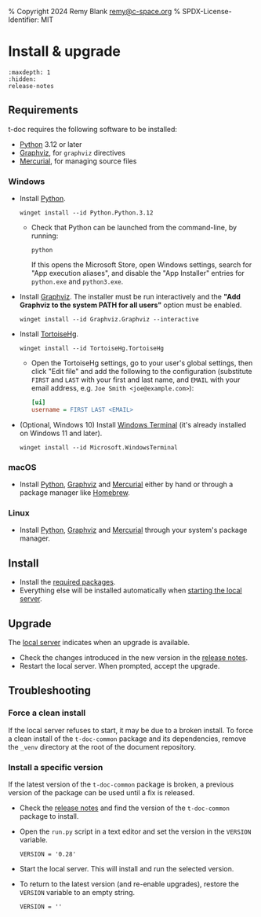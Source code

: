 % Copyright 2024 Remy Blank <remy@c-space.org>
% SPDX-License-Identifier: MIT

# Install & upgrade

```{toctree}
:maxdepth: 1
:hidden:
release-notes
```

## Requirements

t-doc requires the following software to be installed:

- [Python](https://www.python.org/) 3.12 or later
- [Graphviz](https://graphviz.org/), for `graphviz` directives
- [Mercurial](https://www.mercurial-scm.org/), for managing source files

### Windows

- Install [Python](https://www.python.org/).

  ```{code-block} shell-session
  winget install --id Python.Python.3.12
  ```

  - Check that Python can be launched from the command-line, by running:

    ```{code-block} shell-session
    python
    ```

    If this opens the Microsoft Store, open Windows settings, search for "App
    execution aliases", and disable the "App Installer" entries for `python.exe`
    and `python3.exe`.

- Install [Graphviz](https://graphviz.org/). The installer must be run
  interactively and the **"Add Graphviz to the system PATH for all users"**
  option must be enabled.

  ```{code-block} shell-session
  winget install --id Graphviz.Graphviz --interactive
  ```

- Install [TortoiseHg](https://tortoisehg.bitbucket.io/).

  ```{code-block} shell-session
  winget install --id TortoiseHg.TortoiseHg
  ```

  - Open the TortoiseHg settings, go to your user's global settings, then click
    "Edit file" and add the following to the configuration (substitute `FIRST`
    and `LAST` with your first and last name, and `EMAIL` with your email
    address, e.g. `Joe Smith <joe@example.com>`):

    ```ini
    [ui]
    username = FIRST LAST <EMAIL>
    ```

- (Optional, Windows 10) Install
  [Windows Terminal](https://github.com/microsoft/terminal) (it's already
  installed on Windows 11 and later).

  ```{code-block} shell-session
  winget install --id Microsoft.WindowsTerminal
  ```

### macOS

- Install [Python](https://www.python.org/), [Graphviz](https://graphviz.org/)
  and [Mercurial](https://www.mercurial-scm.org/) either by hand or through a
  package manager like [Homebrew](https://brew.sh/).

### Linux

- Install [Python](https://www.python.org/), [Graphviz](https://graphviz.org/)
  and [Mercurial](https://www.mercurial-scm.org/) through your system's package
  manager.

## Install

- Install the [required packages](#requirements).
- Everything else will be installed automatically when
  [starting the local server](edit.md#edit-documents).

## Upgrade

The [local server](edit.md#edit-documents) indicates when an upgrade is
available.

- Check the changes introduced in the new version in the
  [release notes](release-notes.md).
- Restart the local server. When prompted, accept the upgrade.

## Troubleshooting

### Force a clean install

If the local server refuses to start, it may be due to a broken install. To
force a clean install of the `t-doc-common` package and its dependencies, remove
the `_venv` directory at the root of the document repository.

### Install a specific version

If the latest version of the `t-doc-common` package is broken, a previous
version of the package can be used until a fix is released.

- Check the [release notes](release-notes.md) and find the version of the
  `t-doc-common` package to install.

- Open the `run.py` script in a text editor and set the version in the `VERSION`
  variable.

  ```{code-block} python
  VERSION = '0.28'
  ```

- Start the local server. This will install and run the selected version.

- To return to the latest version (and re-enable upgrades), restore the
  `VERSION` variable to an empty string.

  ```{code-block} python
  VERSION = ''
  ```
